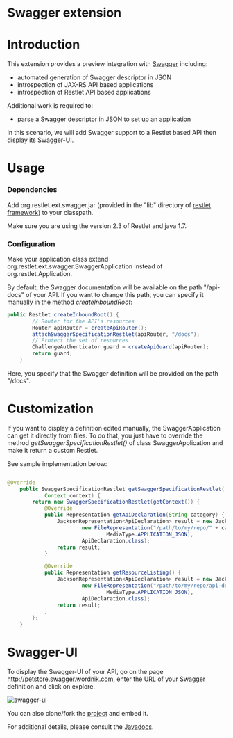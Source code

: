 Swagger extension
=================

Introduction
============

This extension provides a preview integration with [Swagger](https://helloreverb.com/developers/swagger) including: 

- automated generation of Swagger descriptor in JSON 
- introspection of JAX-RS API based applications 
- introspection of Restlet API based applications 

Additional work is required to:

- parse a Swagger descriptor in JSON to set up an application

In this scenario, we will add Swagger support to a Restlet based API then display its Swagger-UI.

Usage
=====

### Dependencies

Add org.restlet.ext.swagger.jar (provided in the "lib" directory of
[restlet framework](http://restlet.com/download/current#release=testing&edition=jse&distribution=zip 
"download restlet framework")) to your classpath.
 
Make sure you are using the version 2.3 of Restlet and java 1.7.

### Configuration

Make your application class extend org.restlet.ext.swagger.SwaggerApplication instead of org.restlet.Application.

By default, the Swagger documentation will be available on the path "/api-docs" of your API. If you want to change this path, you can specify it manually in the method _createInboundRoot_: 

```java
public Restlet createInboundRoot() {
        // Router for the API's resources
        Router apiRouter = createApiRouter();
        attachSwaggerSpecificationRestlet(apiRouter, "/docs");
        // Protect the set of resources
        ChallengeAuthenticator guard = createApiGuard(apiRouter);
        return guard;
    }

```

Here, you specify that the Swagger definition will be provided on the path "/docs".

Customization
=============

If you want to display a definition edited manually, the SwaggerApplication can get it directly from files. To do that, you just have to override the method _getSwaggerSpecificationRestlet()_ of class SwaggerApplication and make it return a custom Restlet. 

See sample implementation below: 

```java

@Override
    public SwaggerSpecificationRestlet getSwaggerSpecificationRestlet(
            Context context) {
        return new SwaggerSpecificationRestlet(getContext()) {
            @Override
            public Representation getApiDeclaration(String category) {
                JacksonRepresentation<ApiDeclaration> result = new JacksonRepresentation<ApiDeclaration>(
                        new FileRepresentation("/path/to/my/repo/" + category,
                                MediaType.APPLICATION_JSON),
                        ApiDeclaration.class);
                return result;
            }

            @Override
            public Representation getResourceListing() {
                JacksonRepresentation<ApiDeclaration> result = new JacksonRepresentation<ApiDeclaration>(
                        new FileRepresentation("/path/to/my/repo/api-docs",
                                MediaType.APPLICATION_JSON),
                        ApiDeclaration.class);
                return result;
            }
        };
    }

```

Swagger-UI
==========

To display the Swagger-UI of your API, go on the page http://petstore.swagger.wordnik.com, enter the URL of your Swagger definition and click on explore.

![swagger-ui](/learn/archives/images/swaggerExtensionSwaggerUI.png)

You can also clone/fork the [project](https://github.com/wordnik/swagger-ui) and embed it.

For additional details, please consult the
[Javadocs](javadocs://jse/ext/org/restlet/ext/swagger/package-summary.html).
